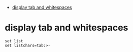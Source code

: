 <!--ts-->
   * [display tab and whitespaces](#display-tab-and-whitespaces)

<!-- Added by: morelly_t1, at: Sun 01 Nov 2020 06:31:10 PM CET -->

<!--te-->

# display tab and whitespaces
```
set list
set listchars=tab:>-
```